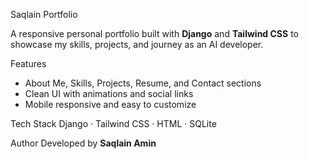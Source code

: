  Saqlain Portfolio

A responsive personal portfolio built with **Django** and **Tailwind CSS** to showcase my skills, projects, and journey as an AI developer.

Features
- About Me, Skills, Projects, Resume, and Contact sections
- Clean UI with animations and social links
- Mobile responsive and easy to customize

Tech Stack
Django · Tailwind CSS · HTML · SQLite

 Author
Developed by **Saqlain Amin**
